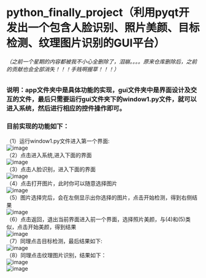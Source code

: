 # python_finally_project（利用pyqt开发出一个包含人脸识别、照片美颜、目标检测、纹理图片识别的GUI平台）
###### （之前一个星期的内容都被我不小心全删除了，泪崩。。。。原来仓库删除后，之前的贡献也会全部消失！！！手贱啊握草！！！）

### 说明：app文件夹中是具体功能的实现，gui文件夹中是界面设计及交互的文件，最后只需要运行gui文件夹下的window1.py文件，就可以进入系统，然后进行相应的控件操作即可。
### 目前实现的功能如下：
  （1）运行window1.py文件进入第一个界面:<br>
  ![image](https://github.com/Erikfather/python_finally_project/blob/master/%E8%AF%B4%E6%98%8E%E6%96%87%E4%BB%B6/window1.png)<br>
  （2）点击进入系统,进入下面的界面<br>
  ![image](https://github.com/Erikfather/python_finally_project/blob/master/%E8%AF%B4%E6%98%8E%E6%96%87%E4%BB%B6/window2.png)<br>
  （3）点击人脸识别，进入下面的界面<br>
  ![image](https://github.com/Erikfather/python_finally_project/blob/master/%E8%AF%B4%E6%98%8E%E6%96%87%E4%BB%B6/2018-06-07%2020-01-00%E5%B1%8F%E5%B9%95%E6%88%AA%E5%9B%BE.png)<br>
  （4）点击打开图片，此时你可以随意选择图片<br>
  ![image](https://github.com/Erikfather/python_finally_project/blob/master/%E8%AF%B4%E6%98%8E%E6%96%87%E4%BB%B6/2018-06-07%2020-01-16%E5%B1%8F%E5%B9%95%E6%88%AA%E5%9B%BE.png)<br>
  （5）图片选择完后，会在左侧显示出你选择的图片，点击开始检测，得到右侧结果<br>
  ![image](https://github.com/Erikfather/python_finally_project/blob/master/%E8%AF%B4%E6%98%8E%E6%96%87%E4%BB%B6/2018-06-07%2019-58-23%E5%B1%8F%E5%B9%95%E6%88%AA%E5%9B%BE.png)<br>
  （6）点击返回，退出当前界面进入前一个界面，选择照片美颜，与(4)和(5)类似，点击开始美颜，得到结果<br>
  ![image](https://github.com/Erikfather/python_finally_project/blob/master/%E8%AF%B4%E6%98%8E%E6%96%87%E4%BB%B6/meiyan.png)<br>
  （7）同理点击目标检测，最后结果如下:<br>
  ![image](https://github.com/Erikfather/python_finally_project/blob/master/%E8%AF%B4%E6%98%8E%E6%96%87%E4%BB%B6/object.png)<br>
  （8）同理点击纹理图片识别，结果如下：<br>
  ![image](https://github.com/Erikfather/python_finally_project/blob/master/%E8%AF%B4%E6%98%8E%E6%96%87%E4%BB%B6/buliding_result.png)<br>
  ![image](https://github.com/Erikfather/python_finally_project/blob/master/%E8%AF%B4%E6%98%8E%E6%96%87%E4%BB%B6/crack_result.png)
  

